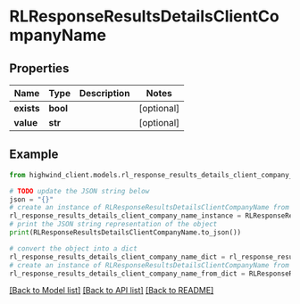 # RLResponseResultsDetailsClientCompanyName


## Properties

Name | Type | Description | Notes
------------ | ------------- | ------------- | -------------
**exists** | **bool** |  | [optional] 
**value** | **str** |  | [optional] 

## Example

```python
from highwind_client.models.rl_response_results_details_client_company_name import RLResponseResultsDetailsClientCompanyName

# TODO update the JSON string below
json = "{}"
# create an instance of RLResponseResultsDetailsClientCompanyName from a JSON string
rl_response_results_details_client_company_name_instance = RLResponseResultsDetailsClientCompanyName.from_json(json)
# print the JSON string representation of the object
print(RLResponseResultsDetailsClientCompanyName.to_json())

# convert the object into a dict
rl_response_results_details_client_company_name_dict = rl_response_results_details_client_company_name_instance.to_dict()
# create an instance of RLResponseResultsDetailsClientCompanyName from a dict
rl_response_results_details_client_company_name_from_dict = RLResponseResultsDetailsClientCompanyName.from_dict(rl_response_results_details_client_company_name_dict)
```
[[Back to Model list]](../README.md#documentation-for-models) [[Back to API list]](../README.md#documentation-for-api-endpoints) [[Back to README]](../README.md)


